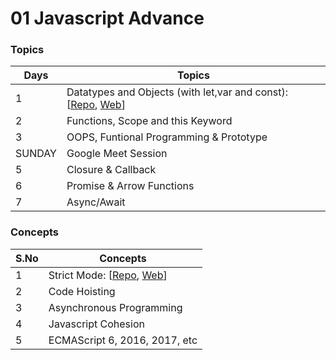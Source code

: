 # 01 Javascript Advance

### Topics

| Days   | Topics                                                                                                                                                                                                                                      |
| ------ | ------------------------------------------------------------------------------------------------------------------------------------------------------------------------------------------------------------------------------------------- |
| 1      | Datatypes and Objects (with let,var and const): [[Repo](https://github.com/iampavangandhi/TheNodeCourse/tree/master/01%20Javascript%20Advance/Day1), [Web](https://iampavangandhi.github.io/TheNodeCourse/01%20Javascript%20Advance/Day1/)] |
| 2      | Functions, Scope and this Keyword                                                                                                                                                                                                           |
| 3      | OOPS, Funtional Programming & Prototype                                                                                                                                                                                                     |
| SUNDAY | Google Meet Session                                                                                                                                                                                                                         |
| 5      | Closure & Callback                                                                                                                                                                                                                          |
| 6      | Promise & Arrow Functions                                                                                                                                                                                                                   |
| 7      | Async/Await                                                                                                                                                                                                                                 |

### Concepts

| S.No | Concepts                                                                                                                                                                                                                   |
| ---- | -------------------------------------------------------------------------------------------------------------------------------------------------------------------------------------------------------------------------- |
| 1    | Strict Mode: [[Repo](https://github.com/iampavangandhi/TheNodeCourse/tree/master/01%20Javascript%20Advance/Strict%20Mode), [Web](https://iampavangandhi.github.io/TheNodeCourse/01%20Javascript%20Advance/Strict%20Mode/)] |
| 2    | Code Hoisting                                                                                                                                                                                                              |
| 3    | Asynchronous Programming                                                                                                                                                                                                   |
| 4    | Javascript Cohesion                                                                                                                                                                                                        |
| 5    | ECMAScript 6, 2016, 2017, etc                                                                                                                                                                                              |
